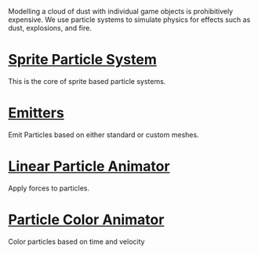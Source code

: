 Modelling a cloud of dust with individual game objects is prohibitively expensive. We use particle systems to simulate physics for effects such as dust, explosions, and fire.

 # [Sprite Particle System](https://github.com/PlasmaEngine/PlasmaDocs/blob/master/plasma_editor_documentation/plasmamanual/graphics/particles/sprite_particle_system.markdown)
This is the core of sprite based particle systems.

 # [Emitters](https://github.com/PlasmaEngine/PlasmaDocs/blob/master/plasma_editor_documentation/plasmamanual/graphics/particles/emitters.markdown)
Emit Particles based on either standard or custom meshes.

 # [Linear Particle Animator](https://github.com/PlasmaEngine/PlasmaDocs/blob/master/plasma_editor_documentation/plasmamanual/graphics/particles/linear_particle_animator.markdown)
Apply forces to particles.

 # [Particle Color Animator](https://github.com/PlasmaEngine/PlasmaDocs/blob/master/plasma_editor_documentation/plasmamanual/graphics/particles/particle_color_animator.markdown)
Color particles based on time and velocity 

 
